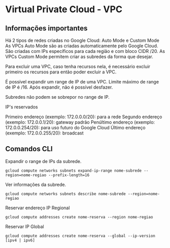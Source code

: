 # Virtual Private Cloud - VPC

## Informações importantes

Há 2 tipos de redes criadas no Google Cloud: Auto Mode e Custom Mode 
As VPCs Auto Mode são as criadas automaticamente pelo Google Cloud. São criadas com IPs específicos para cada região e com bloco CIDR /20. 
As VPCs Custom Mode permitem criar as subredes da forma que desejar.

Para excluir uma VPC, caso tenha recursos nela, é necessário excluir primeiro os recursos para então poder excluir a VPC.

É possível expandir um range de IP de uma VPC. Limite máximo de range de IP é /16.
Após expandir, não é possível desfazer.

Subredes não podem se sobrepor no range de IP. 

IP's reservados

Primeiro endereço (exemplo: 172.0.0.0/20): para a rede
Segundo endereço (exemplo: 172.0.0.1/20): gateway padrão
Penúltimo endereço (exemplo: 172.0.0.254/20): para uso futuro do Google Cloud
Último endereço (exemplo: 172.0.0.255/20): broadcast

## Comandos CLI

Expandir o range de IPs da subrede.
```
gcloud compute networks subnets expand-ip-range nome-subrede --region=nome-regiao --prefix-length=16
```

Ver informações da subrede.
```
gcloud compute networks subnets describe nome-subrede --region=nome-regiao
```

Reservar endereço IP Regional
```
gcloud compute addresses create nome-reserva --region nome-regiao
```

Reservar IP Global
```
gcloud compute addresses create nome-reserva --global --ip-version [ipv4 | ipv6]
```







